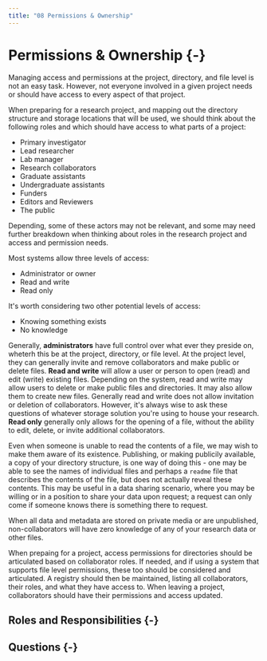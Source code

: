 ```yaml
---
title: "08 Permissions & Ownership"
---
```


# Permissions & Ownership {-}

Managing access and permissions at the project, directory, and file level is not an easy task. However, not everyone involved in a given project needs or should have access to every aspect of that project.

When preparing for a research project, and mapping out the directory structure and storage locations that will be used, we should think about the following roles and which should have access to what parts of a project:

* Primary investigator
* Lead researcher
* Lab manager
* Research collaborators
* Graduate assistants
* Undergraduate assistants
* Funders
* Editors and Reviewers
* The public

Depending, some of these actors may not be relevant, and some may need further breakdown when thinking about roles in the research project and access and permission needs.

Most systems allow three levels of access:

* Administrator or owner
* Read and write
* Read only

It's worth considering two other potential levels of access:

* Knowing something exists
* No knowledge

Generally, **administrators** have full control over what ever they preside on, wheterh this be at the project, directory, or file level. At the project level, they can generally invite and remove collaborators and make public or delete files. **Read and write** will allow a user or person to open (read) and edit (write) existing files. Depending on the system, read and write may allow users to delete or make public files and directories. It may also allow them to create new files. Generally read and write does not allow invitation or deletion of collaborators. However, it's always wise to ask these questions of whatever storage solution you're using to house your research. **Read only** generally only allows for the opening of a file, without the ability to edit, delete, or invite additional collaborators.

Even when someone is unable to read the contents of a file, we may wish to make them aware of its existence. Publishing, or making publicily available, a copy of your directory structure, is one way of doing this - one may be able to see the names of individual files and perhaps a `readme` file that describes the contents of the file, but does not actually reveal these contents. This may be useful in a data sharing scenario, where you may be willing or in a position to share your data upon request; a request can only come if someone knows there is something there to request.

When all data and metadata are stored on private media or are unpublished, non-collaborators will have zero knowledge of any of your research data or other files.

When prepaing for a project, access permissions for directories should be articulated based on collaborator roles. If needed, and if using a system that supports file level permissions, these too should be considered and articulated. A registry should then be maintained, listing all collaborators, their roles, and what they have access to. When leaving a project, collaborators should have their permissions and access updated.

## Roles and Responsibilities {-}

## Questions {-}
